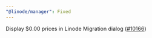 ```yaml
---
"@linode/manager": Fixed
---
```


Display $0.00 prices in Linode Migration dialog ([#10166](https://github.com/linode/manager/pull/10166))
